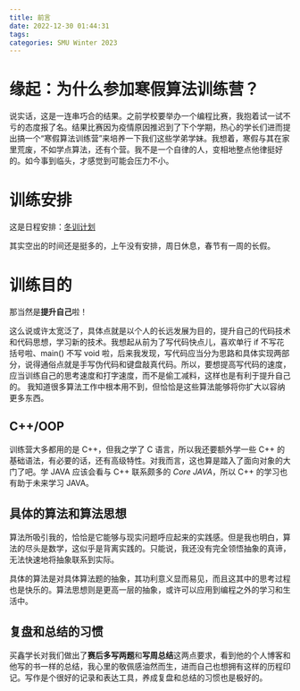 ```yaml
---
title: 前言
date: 2022-12-30 01:44:31
tags: 
categories: SMU Winter 2023
---
```

# 缘起：为什么参加寒假算法训练营？

说实话，这是一连串巧合的结果。之前学校要举办一个编程比赛，我抱着试一试不亏的态度报了名。结果比赛因为疫情原因推迟到了下个学期，热心的学长们进而提出搞一个“寒假算法训练营”来培养一下我们这些学弟学妹。我想着，寒假与其在家里荒废，不如学点算法，还有个营。我不是一个自律的人，变相地整点他律挺好的。如今事到临头，才感觉到可能会压力不小。<!-- more -->

# 训练安排

这是日程安排：[冬训计划](https://docs.qq.com/sheet/DTHFxQ2RSSmxJYkxB?tab=BB08J2&groupUin=bFAgFHFuCwBZXL07Qeeyhg%253D%253D&ADUIN=3521897773&ADSESSION=1672212877&ADTAG=CLIENT.QQ.5941_.0&ADPUBNO=27268&_t=1672212942499&u=a7f91421aae54a99b7d925db773d4cbd) 

其实空出的时间还是挺多的，上午没有安排，周日休息，春节有一周的长假。

# 训练目的

那当然是**提升自己**啦！

这么说或许太宽泛了，具体点就是以个人的长远发展为目的，提升自己的代码技术和代码思想，学习新的技术。我想起从前为了写代码快点儿，喜欢单行 if 不写花括号啦、main() 不写 void 啦，后来我发现，写代码应当分为思路和具体实现两部分，说得通俗点就是手写伪代码和键盘敲真代码。所以，要想提高写代码的速度，应当训练自己的思考速度和打字速度，而不是偷工减料，这样也是有利于提升自己的。  我知道很多算法工作中根本用不到，但恰恰是这些算法能够将你扩大以容纳更多东西。

## C++/OOP

训练营大多都用的是 C++，但我之学了 C 语言，所以我还要额外学一些 C++ 的基础语法，有必要的话，还有高级特性。对我而言，这也算是踏入了面向对象的大门了吧。学 JAVA 应该会看与 C++ 联系颇多的 *Core JAVA*，所以 C++ 的学习也有助于未来学习 JAVA。

## 具体的算法和算法思想

算法所吸引我的，恰恰是它能够与现实问题呼应起来的实践感。但是我也明白，算法的尽头是数学，这似乎是背离实践的。只能说，我还没有完全领悟抽象的真谛，无法快速地将抽象联系到实际。

具体的算法是对具体算法题的抽象，其功利意义显而易见，而且这其中的思考过程也是快乐的。算法思想则是更高一层的抽象，或许可以应用到编程之外的学习和生活中。

## 复盘和总结的习惯

买鑫学长对我们做出了**赛后多写两题**和**写周总结**这两点要求，看到他的个人博客和他写的书一样的总结，我心里的敬佩感油然而生，进而自己也想拥有这样的历程印记。写作是个很好的记录和表达工具，养成复盘和总结的习惯也是极好的。